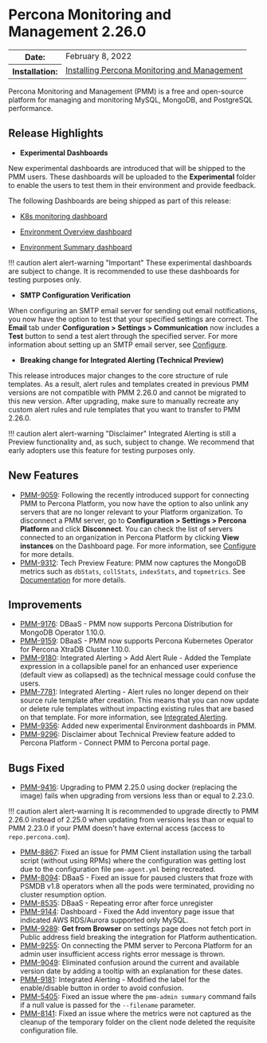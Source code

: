 # Percona Monitoring and Management 2.26.0

<table class="docutils field-list" frame="void" rules="none">
  <colgroup>
    <col class="field-name">
    <col class="field-body">
  </colgroup>
  <tbody valign="top">
    <tr class="field-odd field">
      <th class="field-name">Date:</th>
      <td class="field-body">February 8, 2022</td>
    </tr>
    <tr class="field-even field">
      <th class="field-name">Installation:</th>
      <td class="field-body">
        <a class="reference external" href="https://www.percona.com/software/pmm/quickstart">Installing Percona Monitoring and Management</a></td>
    </tr>
  </tbody>
</table>

Percona Monitoring and Management (PMM) is a free and open-source platform for managing and monitoring MySQL, MongoDB, and PostgreSQL performance.

## Release Highlights

- **Experimental Dashboards**

New experimental dashboards are introduced that will be shipped to the PMM users. These dashboards will be uploaded to the **Experimental** folder to enable the users to test them in their environment and provide feedback.
 
 The following Dashboards are being shipped as part of this release:

 - [K8s monitoring dashboard](https://www.percona.com/doc/percona-monitoring-and-management/2.x/details/dashboards/dashboard-cluster-summary.html)
 

 - [Environment Overview dashboard](https://www.percona.com/doc/percona-monitoring-and-management/2.x/details/dashboards/dashboard-env-overview.html)
 


 - [Environment Summary dashboard](https://www.percona.com/doc/percona-monitoring-and-management/2.x/details/dashboards/dashboard-environent-summary.html)
 

!!! caution alert alert-warning "Important"
    These experimental dashboards are subject to change. It is recommended to use these dashboards for testing purposes only.   


- **SMTP Configuration Verification**

When configuring an SMTP email server for sending out email notifications, you now have the option to test that your specified settings are correct.
The **Email** tab under **Configuration > Settings > Communication** now includes a **Test** button to send a test alert through the specified server.
For more information about setting up an SMTP email server, see [Configure](https://www.percona.com/doc/percona-monitoring-and-management/2.x/how-to/configure.html).

- **Breaking change for Integrated Alerting (Technical Preview)**
 
This release introduces major changes to the core structure of rule templates. As a result, alert rules and templates created in previous PMM versions are not compatible with PMM 2.26.0 and cannot be migrated to this new version. After upgrading, make sure to manually recreate any custom alert rules and rule templates that you want to transfer to PMM 2.26.0.
 
!!! caution alert alert-warning "Disclaimer"
    Integrated Alerting is still a Preview functionality and, as such, subject to change. We recommend that early adopters use this feature for testing purposes only.


## New Features

* [PMM-9059](https://jira.percona.com/browse/PMM-9059): Following the recently introduced support for connecting PMM to Percona Platform, you now have the option to also unlink any servers that are no longer relevant to your Platform organization.
 To disconnect a PMM server, go to **Configuration > Settings > Percona Platform** and click **Disconnect**.
 You can check the list of servers connected to an organization in Percona Platform by clicking **View instances** on the Dashboard page. For more information, see [Configure](https://www.percona.com/doc/percona-monitoring-and-management/2.x/how-to/configure.html) for more details.
* [PMM-9312](https://jira.percona.com/browse/PMM-9312): Tech Preview Feature: PMM now captures the MongoDB metrics such as `dbStats`, `collStats`, `indexStats`, and `topmetrics`. See [Documentation](https://www.percona.com/doc/percona-monitoring-and-management/2.x/details/commands/pmm-admin.html) for more details.



## Improvements

* [PMM-9176](https://jira.percona.com/browse/PMM-9176): DBaaS - PMM now supports Percona Distribution for MongoDB Operator 1.10.0.
* [PMM-9159](https://jira.percona.com/browse/PMM-9159): DBaaS - PMM now supports Percona Kubernetes Operator for Percona XtraDB Cluster 1.10.0.
* [PMM-9180](https://jira.percona.com/browse/PMM-9180): Integrated Alerting > Add Alert Rule - Added the Template expression in a collapsible panel for an enhanced user experience (default view as collapsed) as the technical message could confuse the users.
* [PMM-7781](https://jira.percona.com/browse/PMM-7781): Integrated Alerting - Alert rules no longer depend on their source rule template after creation. This means that you can now update or delete rule templates without impacting existing rules that are based on that template. For more information, see [Integrated Alerting](../using/alerting.md).
* [PMM-9356](https://jira.percona.com/browse/PMM-9356): Added new experimental Environment dashboards in PMM.
* [PMM-9296](https://jira.percona.com/browse/PMM-9296): Disclaimer about Technical Preview feature added to Percona Platform - Connect PMM to Percona portal page.


## Bugs Fixed

* [PMM-9416](https://jira.percona.com/browse/PMM-9416): Upgrading to PMM 2.25.0 using docker (replacing the image) fails when upgrading from versions less than or equal to 2.23.0.

!!! caution alert alert-warning
    It is recommended to upgrade directly to PMM 2.26.0 instead of 2.25.0 when updating from versions less than or equal to PMM 2.23.0 if your PMM doesn't have external access (access to `repo.percona.com`).

* [PMM-8867](https://jira.percona.com/browse/PMM-8867): Fixed an issue for PMM Client installation using the tarball script (without using RPMs) where the configuration was getting lost due to the configuration file `pmm-agent.yml` being recreated.
* [PMM-8094](https://jira.percona.com/browse/PMM-8094): DBaaS - Fixed an issue for paused clusters that froze with PSMDB v1.8 operators when all the pods were terminated, providing no cluster resumption option.
* [PMM-8535](https://jira.percona.com/browse/PMM-8535): DBaaS - Repeating error after force unregister 
* [PMM-9144](https://jira.percona.com/browse/PMM-9144): Dashboard - Fixed the Add inventory page issue that indicated AWS RDS/Aurora supported only MySQL.
* [PMM-9289](https://jira.percona.com/browse/PMM-9289): **Get from Browser** on settings page does not fetch port in Public address field breaking the integration for Platform authentication.
* [PMM-9255](https://jira.percona.com/browse/PMM-9255): On connecting the PMM server to Percona Platform for an admin user insufficient access rights error message is thrown.
* [PMM-9049](https://jira.percona.com/browse/PMM-9049): Eliminated confusion around the current and available version date by adding a tooltip with an explanation for these dates.
* [PMM-9181](https://jira.percona.com/browse/PMM-9181): Integrated Alerting - Modified the label for the enable/disable button in order to avoid confusion.
* [PMM-5405](https://jira.percona.com/browse/PMM-5405): Fixed an issue where the `pmm-admin summary` command fails if a null value is passed for the `--filename` parameter.
* [PMM-8141](https://jira.percona.com/browse/PMM-8141): Fixed an issue where the metrics were not captured as the cleanup of the temporary folder on the client node deleted the requisite configuration file.
